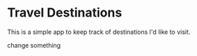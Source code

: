 # Travel Destinations

This is a simple app to keep track of destinations I'd like to visit.

change something